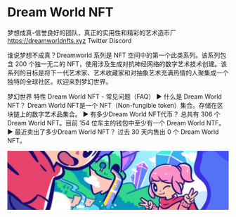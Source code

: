 # Dream World NFT

梦想成真-信誉良好的团队，真正的实用性和精彩的艺术造币厂 https://dreamworldnfts.xyz Twitter Discord

谁说梦想不成真？Dreamworld 系列是 NFT 空间中的第一个此类系列。该系列包含 200 个独一无二的 NFT，使用涉及生成对抗神经网络的数字艺术技术创建。该系列的目标是将下一代艺术家、艺术收藏家和对抽象艺术充满热情的人聚集成一个独特的全球社区。欢迎来到梦幻世界。

梦幻世界 特性
Dream World  NFT - 常见问题（FAQ）
▶ 什么是 Dream World NFT？
Dream World NFT是一个 NFT（Non-fungible token）集合。存储在区块链上的数字艺术品集合。
▶ 有多少Dream World NFT代币？
总共有 306 个 Dream World NFT。目前 154 位车主的钱包中至少有一个 Dream World NTF。
▶ 最近卖出了多少Dream World NFT？
过去 30 天内售出 0 个 Dream World NFT。

![NFT](微信截图_20220826140656.png)


